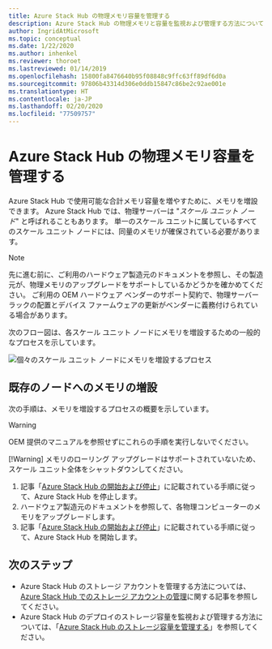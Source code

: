 ```yaml
---
title: Azure Stack Hub の物理メモリ容量を管理する
description: Azure Stack Hub の物理メモリと容量を監視および管理する方法について説明します。
author: IngridAtMicrosoft
ms.topic: conceptual
ms.date: 1/22/2020
ms.author: inhenkel
ms.reviewer: thoroet
ms.lastreviewed: 01/14/2019
ms.openlocfilehash: 15800fa8476640b95f08848c9ffc63ff89df6d0a
ms.sourcegitcommit: 97806b43314d306e0ddb15847c86be2c92ae001e
ms.translationtype: HT
ms.contentlocale: ja-JP
ms.lasthandoff: 02/20/2020
ms.locfileid: "77509757"
---
```

# <a name="manage-physical-memory-capacity-in-azure-stack-hub"></a>Azure Stack Hub の物理メモリ容量を管理する

Azure Stack Hub で使用可能な合計メモリ容量を増やすために、メモリを増設できます。 Azure Stack Hub では、物理サーバーは "*スケール ユニット ノード*" と呼ばれることもあります。 単一のスケール ユニットに属しているすべてのスケール ユニット ノードには、同量のメモリが確保されている必要があります。

> [!note]  
> 先に進む前に、ご利用のハードウェア製造元のドキュメントを参照し、その製造元が、物理メモリのアップグレードをサポートしているかどうかを確かめてください。 ご利用の OEM ハードウェア ベンダーのサポート契約で、物理サーバー ラックの配置とデバイス ファームウェアの更新がベンダーに義務付けられている場合があります。

次のフロー図は、各スケール ユニット ノードにメモリを増設するための一般的なプロセスを示しています。

![個々のスケール ユニット ノードにメモリを増設するプロセス](media/azure-stack-manage-storage-physical-capacity/process-to-add-memory-to-scale-unit.png)

## <a name="add-memory-to-an-existing-node"></a>既存のノードへのメモリの増設
次の手順は、メモリを増設するプロセスの概要を示しています。

> [!Warning]
> OEM 提供のマニュアルを参照せずにこれらの手順を実行しないでください。
> 
> [!Warning]
> メモリのローリング アップグレードはサポートされていないため、スケール ユニット全体をシャットダウンしてください。

1. 記事「[Azure Stack Hub の開始および停止](azure-stack-start-and-stop.md)」に記載されている手順に従って、Azure Stack Hub を停止します。
2. ハードウェア製造元のドキュメントを参照して、各物理コンピューターのメモリをアップグレードします。
3. 記事「[Azure Stack Hub の開始および停止](azure-stack-start-and-stop.md)」に記載されている手順に従って、Azure Stack Hub を開始します。

## <a name="next-steps"></a>次のステップ

 - Azure Stack Hub のストレージ アカウントを管理する方法については、[Azure Stack Hub でのストレージ アカウントの管理](azure-stack-manage-storage-accounts.md)に関する記事を参照してください。
 - Azure Stack Hub のデプロイのストレージ容量を監視および管理する方法については、「[Azure Stack Hub のストレージ容量を管理する](azure-stack-manage-storage-shares.md)」を参照してください。
